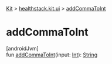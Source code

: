 
[Kit](../../kit.html) > [healthstack.kit.ui](index.html) > [addCommaToInt](add-comma-to-int.html)



# addCommaToInt



[androidJvm]\
fun [addCommaToInt](add-comma-to-int.html)(input: [Int](https://kotlinlang.org/api/latest/jvm/stdlib/kotlin/-int/index.html)): [String](https://kotlinlang.org/api/latest/jvm/stdlib/kotlin/-string/index.html)




